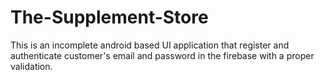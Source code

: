 # The-Supplement-Store
This is an incomplete android based UI application that register and authenticate customer's email and password in the firebase with a proper validation.


